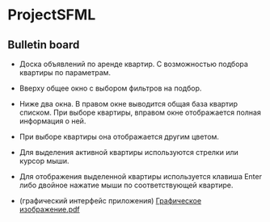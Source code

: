 # ProjectSFML
## Bulletin board

- Доска объявлений по аренде квартир. С возможностью подбора квартиры по параметрам.
- Вверху общее окно с выбором фильтров на подбор.
- Ниже два окна. В правом окне выводится общая база квартир списком. При выборе квартиры, вправом окне отображается полная информация о ней.
- При выборе квартиры она отображается другим цветом.
- Для выделения активной квартиры используются стрелки или курсор мыши.
- Для отображения выделенной квартиры используется клавиша Enter либо двойное нажатие мыши по соответствующей квартире.

- (графический интерфейс приложения)
[Графическое изображение.pdf](https://github.com/LyashenkoSergey/ProjectSFML/files/12505482/default.pdf)
